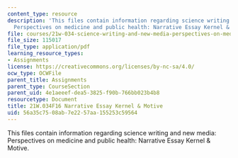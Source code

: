 ```yaml
---
content_type: resource
description: 'This files contain information regarding science writing and new media:
  Perspectives on medicine and public health: Narrative Essay Kernel & Motive.'
file: courses/21w-034-science-writing-and-new-media-perspectives-on-medicine-and-public-health-fall-2016/56a35c7508ab7e2257aa155253c59564_MIT21W_034F16_KernelMotiv.pdf
file_size: 115017
file_type: application/pdf
learning_resource_types:
- Assignments
license: https://creativecommons.org/licenses/by-nc-sa/4.0/
ocw_type: OCWFile
parent_title: Assignments
parent_type: CourseSection
parent_uid: 4e1aeeef-dea5-3825-f90b-766bb023b4b8
resourcetype: Document
title: 21W.034F16 Narrative Essay Kernel & Motive
uid: 56a35c75-08ab-7e22-57aa-155253c59564
---
```

This files contain information regarding science writing and new media: Perspectives on medicine and public health: Narrative Essay Kernel & Motive.